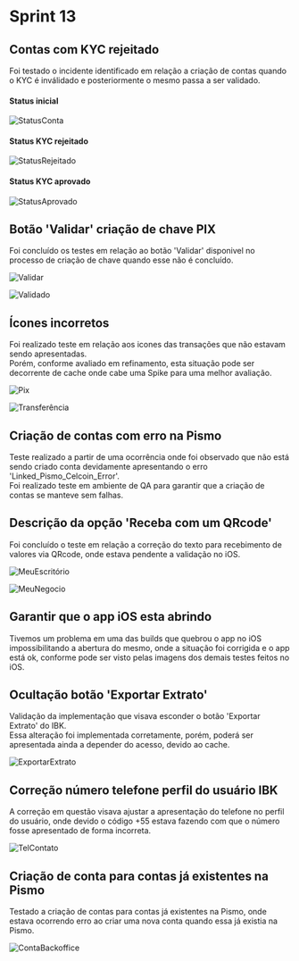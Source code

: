 # Sprint 13

## Contas com KYC rejeitado
Foi testado o incidente identificado em relação a criação de contas quando o KYC é inválidado e posteriormente o mesmo passa a ser validado.

#### Status inicial
![StatusConta](./arquivos/KYC/1_Status_Conta.png)

#### Status KYC rejeitado
![StatusRejeitado](./arquivos/KYC/3_Status_KYC_Rejeitado.png)

#### Status KYC aprovado
![StatusAprovado](./arquivos/KYC/5_Status_KYC_Aprovado.png)

## Botão 'Validar' criação de chave PIX
Foi concluído os testes em relação ao botão 'Validar' disponivel no processo de criação de chave quando esse não é concluído.

![Validar](./arquivos/validar.jpg)

![Validado](./arquivos/validado.jpg)

## Ícones incorretos
Foi realizado teste em relação aos icones das transações que não estavam sendo apresentadas.</br>
Porém, conforme avaliado em refinamento, esta situação pode ser decorrente de cache onde cabe uma Spike para uma melhor avaliação.

![Pix](./arquivos/Screenshot_27.png)

![Transferência](./arquivos/Screenshot_28.png)

## Criação de contas com erro na Pismo
Teste realizado a partir de uma ocorrência onde foi observado que não está sendo criado conta devidamente apresentando o erro 'Linked_Pismo_Celcoin_Error'.</br>
Foi realizado teste em ambiente de QA para garantir que a criação de contas se manteve sem falhas.

## Descrição da opção 'Receba com um QRcode'
Foi concluído o teste em relação a correção do texto para recebimento de valores via QRcode, onde estava pendente a validação no iOS.

![MeuEscritório](./arquivos/meuEscritorio.jpg)

![MeuNegocio](./arquivos/meuNegocio.jpg)

## Garantir que o app iOS esta abrindo
Tivemos um problema em uma das builds que quebrou o app no iOS impossibilitando a abertura do mesmo, onde a situação foi corrigida e o app está ok, conforme pode ser visto pelas imagens dos demais testes feitos no iOS.

## Ocultação botão 'Exportar Extrato'
Validação da implementação que visava esconder o botão 'Exportar Extrato' do IBK.</br>
Essa alteração foi implementada corretamente, porém, poderá ser apresentada ainda a depender do acesso, devido ao cache.

![ExportarExtrato](./arquivos/exportarExtrato.png)

## Correção número telefone perfil do usuário IBK
A correção em questão visava ajustar a apresentação do telefone no perfil do usuário, onde devido o código +55 estava fazendo com que o número fosse apresentado de forma incorreta.

![TelContato](./arquivos/telContato.png)

## Criação de conta para contas já existentes na Pismo
Testado a criação de contas para contas já existentes na Pismo, onde estava ocorrendo erro ao criar uma nova conta quando essa já existia na Pismo.

![ContaBackoffice](./arquivos/contasBackoffice.png)